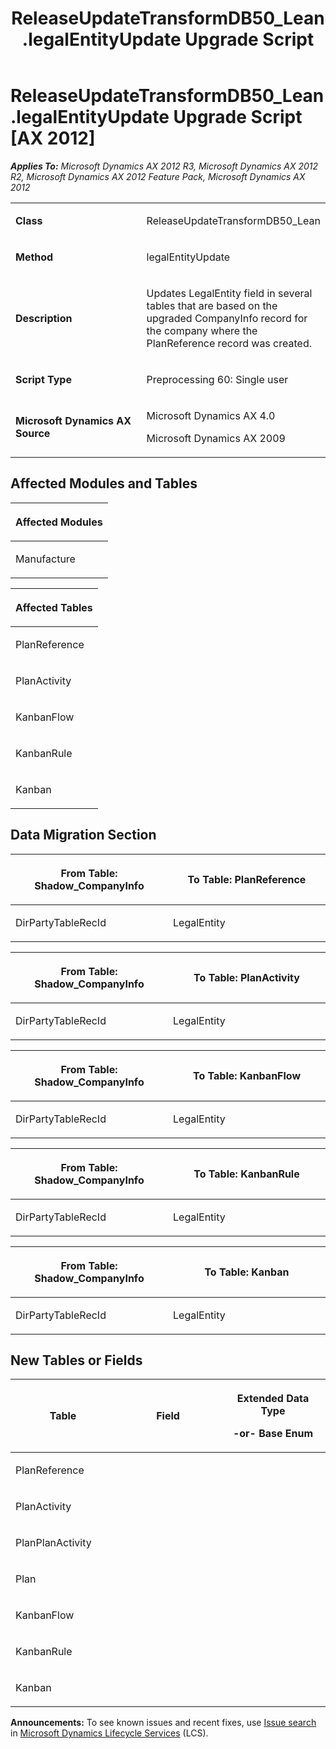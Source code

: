 ﻿---
title: ReleaseUpdateTransformDB50_Lean.legalEntityUpdate Upgrade Script
TOCTitle: ReleaseUpdateTransformDB50_Lean.legalEntityUpdate Upgrade Script
ms:assetid: a6d5d90d-117a-6acd-dbc9-12d057f08556
ms:mtpsurl: https://msdn.microsoft.com/en-us/library/JJ736868(v=AX.60)
ms:contentKeyID: 49710299
ms.date: 05/18/2015
mtps_version: v=AX.60
---

# ReleaseUpdateTransformDB50\_Lean.legalEntityUpdate Upgrade Script [AX 2012]


_**Applies To:** Microsoft Dynamics AX 2012 R3, Microsoft Dynamics AX 2012 R2, Microsoft Dynamics AX 2012 Feature Pack, Microsoft Dynamics AX 2012_

<table>
<colgroup>
<col style="width: 50%" />
<col style="width: 50%" />
</colgroup>
<tbody>
<tr class="odd">
<td><p><strong>Class</strong></p></td>
<td><p>ReleaseUpdateTransformDB50_Lean</p></td>
</tr>
<tr class="even">
<td><p><strong>Method</strong></p></td>
<td><p>legalEntityUpdate</p></td>
</tr>
<tr class="odd">
<td><p><strong>Description</strong></p></td>
<td><p>Updates LegalEntity field in several tables that are based on the upgraded CompanyInfo record for the company where the PlanReference record was created.</p></td>
</tr>
<tr class="even">
<td><p><strong>Script Type</strong></p></td>
<td><p>Preprocessing 60: Single user</p></td>
</tr>
<tr class="odd">
<td><p><strong>Microsoft Dynamics AX Source</strong></p></td>
<td><p>Microsoft Dynamics AX 4.0</p>
<p>Microsoft Dynamics AX 2009</p></td>
</tr>
</tbody>
</table>


## Affected Modules and Tables

<table>
<colgroup>
<col style="width: 100%" />
</colgroup>
<thead>
<tr class="header">
<th><p>Affected Modules</p></th>
</tr>
</thead>
<tbody>
<tr class="odd">
<td><p>Manufacture</p></td>
</tr>
</tbody>
</table>


<table>
<colgroup>
<col style="width: 100%" />
</colgroup>
<thead>
<tr class="header">
<th><p>Affected Tables</p></th>
</tr>
</thead>
<tbody>
<tr class="odd">
<td><p>PlanReference</p></td>
</tr>
<tr class="even">
<td><p>PlanActivity</p></td>
</tr>
<tr class="odd">
<td><p>KanbanFlow</p></td>
</tr>
<tr class="even">
<td><p>KanbanRule</p></td>
</tr>
<tr class="odd">
<td><p>Kanban</p></td>
</tr>
</tbody>
</table>


## Data Migration Section

<table>
<colgroup>
<col style="width: 50%" />
<col style="width: 50%" />
</colgroup>
<thead>
<tr class="header">
<th><p>From Table: Shadow_CompanyInfo</p></th>
<th><p>To Table: PlanReference</p></th>
</tr>
</thead>
<tbody>
<tr class="odd">
<td><p>DirPartyTableRecId</p></td>
<td><p>LegalEntity</p></td>
</tr>
</tbody>
</table>


<table>
<colgroup>
<col style="width: 50%" />
<col style="width: 50%" />
</colgroup>
<thead>
<tr class="header">
<th><p>From Table: Shadow_CompanyInfo</p></th>
<th><p>To Table: PlanActivity</p></th>
</tr>
</thead>
<tbody>
<tr class="odd">
<td><p>DirPartyTableRecId</p></td>
<td><p>LegalEntity</p></td>
</tr>
</tbody>
</table>


<table>
<colgroup>
<col style="width: 50%" />
<col style="width: 50%" />
</colgroup>
<thead>
<tr class="header">
<th><p>From Table: Shadow_CompanyInfo</p></th>
<th><p>To Table: KanbanFlow</p></th>
</tr>
</thead>
<tbody>
<tr class="odd">
<td><p>DirPartyTableRecId</p></td>
<td><p>LegalEntity</p></td>
</tr>
</tbody>
</table>


<table>
<colgroup>
<col style="width: 50%" />
<col style="width: 50%" />
</colgroup>
<thead>
<tr class="header">
<th><p>From Table: Shadow_CompanyInfo</p></th>
<th><p>To Table: KanbanRule</p></th>
</tr>
</thead>
<tbody>
<tr class="odd">
<td><p>DirPartyTableRecId</p></td>
<td><p>LegalEntity</p></td>
</tr>
</tbody>
</table>


<table>
<colgroup>
<col style="width: 50%" />
<col style="width: 50%" />
</colgroup>
<thead>
<tr class="header">
<th><p>From Table: Shadow_CompanyInfo</p></th>
<th><p>To Table: Kanban</p></th>
</tr>
</thead>
<tbody>
<tr class="odd">
<td><p>DirPartyTableRecId</p></td>
<td><p>LegalEntity</p></td>
</tr>
</tbody>
</table>


## New Tables or Fields

<table>
<colgroup>
<col style="width: 33%" />
<col style="width: 33%" />
<col style="width: 33%" />
</colgroup>
<thead>
<tr class="header">
<th><p>Table</p></th>
<th><p>Field</p></th>
<th><p>Extended Data Type</p>
<p>-or- Base Enum</p></th>
</tr>
</thead>
<tbody>
<tr class="odd">
<td><p>PlanReference</p></td>
<td><p></p></td>
<td><p></p></td>
</tr>
<tr class="even">
<td><p>PlanActivity</p></td>
<td><p></p></td>
<td><p></p></td>
</tr>
<tr class="odd">
<td><p>PlanPlanActivity</p></td>
<td><p></p></td>
<td><p></p></td>
</tr>
<tr class="even">
<td><p>Plan</p></td>
<td><p></p></td>
<td><p></p></td>
</tr>
<tr class="odd">
<td><p>KanbanFlow</p></td>
<td><p></p></td>
<td><p></p></td>
</tr>
<tr class="even">
<td><p>KanbanRule</p></td>
<td><p></p></td>
<td><p></p></td>
</tr>
<tr class="odd">
<td><p>Kanban</p></td>
<td><p></p></td>
<td><p></p></td>
</tr>
</tbody>
</table>

  
**Announcements:** To see known issues and recent fixes, use [Issue search](http://go.microsoft.com/fwlink/?linkid=389258) in [Microsoft Dynamics Lifecycle Services](http://go.microsoft.com/fwlink/?linkid=306505) (LCS).

